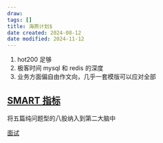 ```yaml
---
draw:
tags: []
title: 海燕计划$
date created: 2024-08-12
date modified: 2024-11-12
---
```


1. hot200 足够
2. 极客时间 mysql 和 redis 的深度
3. 业务方面偏自由作文向，几乎一套模版可以应对全部

## [SMART 指标](SMART%20指标.md)

将五篇纯问题型的八股纳入到第二大脑中

[面试](面试.md)
